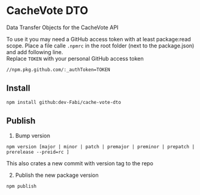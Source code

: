 # CacheVote DTO

Data Transfer Objects for the CacheVote API

To use it you may need a GitHub access token with at least package:read scope.
Place a file calle `.npmrc` in the root folder (next to the package.json) and add following line.  
Replace `TOKEN` with your personal GitHub access token

```text
//npm.pkg.github.com/:_authToken=TOKEN
```

## Install
````shell
npm install github:dev-Fabi/cache-vote-dto
````

## Publish
1. Bump version
```shell
npm version [major | minor | patch | premajor | preminor | prepatch | prerelease --preid=rc ]
```
This also crates a new commit with version tag to the repo

2. Publish the new package version
```shell
npm publish
```
